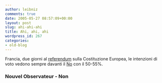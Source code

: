 ```yaml
---
author: leibniz
comments: true
date: 2005-05-27 08:57:09+00:00
layout: post
slug: ahi-ahi-ahi
title: Ahi, ahi, ahi
wordpress_id: 267
categories:
- old-blog
---
```


Francia, due giorni al [referendum](http://permanent.nouvelobs.com/europe/20050527.OBS8005.html) sulla Costituzione Europea, le intenzioni di voto vedono sempre davanti il [No](http://www.referendum2005.fr/) con il 50-55%.  



### Nouvel Observateur - Non
